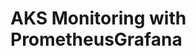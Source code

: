 # AKS Monitoring with PrometheusGrafana                                                                                                                                                                                                                                                                                     
